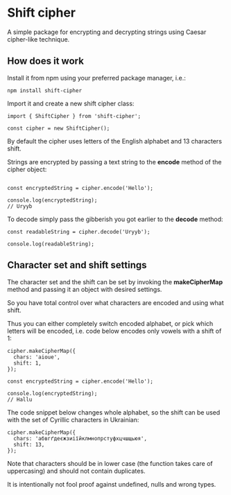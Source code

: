 # Shift cipher

A simple package for encrypting and decrypting strings using Caesar cipher-like technique.

## How does it work

Install it from npm using your preferred package manager, i.e.:

```
npm install shift-cipher
```

Import it and create a new shift cipher class:

```
import { ShiftCipher } from 'shift-cipher';

const cipher = new ShiftCipher();
```

By default the cipher uses letters of the English alphabet and 13 characters shift.

Strings are encrypted by passing a text string to the **encode** method of the cipher object:

```

const encryptedString = cipher.encode('Hello');

console.log(encryptedString);
// Uryyb
```

To decode simply pass the gibberish you got earlier to the **decode** method:

```
const readableString = cipher.decode('Uryyb');

console.log(readableString);
```

## Character set and shift settings

The character set and the shift can be set by invoking the **makeCipherMap** method and passing it an object with desired settings.

So you have total control over what characters are encoded and using what shift.

Thus you can either completely switch encoded alphabet, or pick which letters will be encoded, i.e. code below encodes only vowels with a shift of 1:

```
cipher.makeCipherMap({
  chars: 'aioue',
  shift: 1,
});

const encryptedString = cipher.encode('Hello');

console.log(encryptedString);
// Hallu
```

The code snippet below changes whole alphabet, so the shift can be used with the set of Cyrillic characters in Ukrainian:

```
cipher.makeCipherMap({
  chars: 'абвгґдеєжзиіїйклмнопрстуфхцчшщьюя',
  shift: 13,
});
```

Note that characters should be in lower case (the function takes care of uppercasing) and should not contain duplicates.

It is intentionally not fool proof against undefined, nulls and wrong types.

